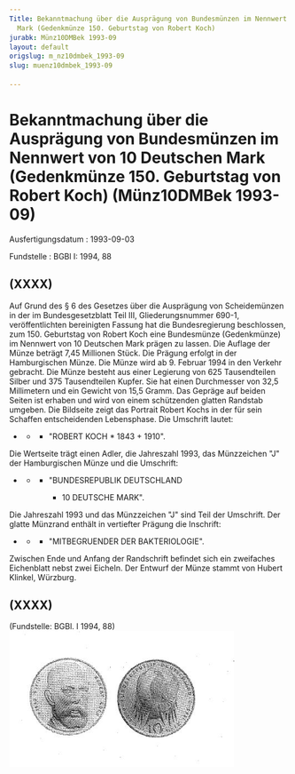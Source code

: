 ```yaml
---
Title: Bekanntmachung über die Ausprägung von Bundesmünzen im Nennwert von 10 Deutschen
  Mark (Gedenkmünze 150. Geburtstag von Robert Koch)
jurabk: Münz10DMBek 1993-09
layout: default
origslug: m_nz10dmbek_1993-09
slug: muenz10dmbek_1993-09

---
```


# Bekanntmachung über die Ausprägung von Bundesmünzen im Nennwert von 10 Deutschen Mark (Gedenkmünze 150. Geburtstag von Robert Koch) (Münz10DMBek 1993-09)

Ausfertigungsdatum
:   1993-09-03

Fundstelle
:   BGBl I: 1994, 88



## (XXXX)

Auf Grund des § 6 des Gesetzes über die Ausprägung von Scheidemünzen in der im Bundesgesetzblatt Teil III, Gliederungsnummer 690-1, veröffentlichten bereinigten Fassung hat die Bundesregierung beschlossen, zum 150. Geburtstag von Robert Koch eine Bundesmünze (Gedenkmünze) im Nennwert von 10 Deutschen Mark prägen zu lassen. Die Auflage der Münze beträgt 7,45 Millionen Stück. Die Prägung erfolgt in der Hamburgischen Münze.
Die Münze wird ab 9. Februar 1994 in den Verkehr gebracht.
Die Münze besteht aus einer Legierung von 625 Tausendteilen Silber und 375 Tausendteilen Kupfer. Sie hat einen Durchmesser von 32,5 Millimetern und ein Gewicht von 15,5 Gramm.
Das Gepräge auf beiden Seiten ist erhaben und wird von einem schützenden glatten Randstab umgeben.
Die Bildseite zeigt das Portrait Robert Kochs in der für sein Schaffen entscheidenden Lebensphase. Die Umschrift lautet:

*
    *
        *   "ROBERT KOCH \* 1843 + 1910".









Die Wertseite trägt einen Adler, die Jahreszahl 1993, das Münzzeichen "J" der Hamburgischen Münze und die Umschrift:

*
    *
        *   "BUNDESREPUBLIK DEUTSCHLAND

            *   10 DEUTSCHE MARK".












Die Jahreszahl 1993 und das Münzzeichen "J" sind Teil der Umschrift.
Der glatte Münzrand enthält in vertiefter Prägung die Inschrift:

*
    *
        *   "MITBEGRUENDER DER BAKTERIOLOGIE".









Zwischen Ende und Anfang der Randschrift befindet sich ein zweifaches Eichenblatt nebst zwei Eicheln.
Der Entwurf der Münze stammt von Hubert Klinkel, Würzburg.


## (XXXX)

(Fundstelle: BGBl. I 1994, 88)
![bgbl1_1994_j0088_0010.jpg](bgbl1_1994_j0088_0010.jpg)

